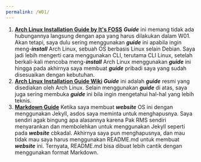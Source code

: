 ```yaml
---
permalink: /W01/
---
```


1. **[Arch Linux Installation Guide by It's FOSS](https://itsfoss.com/install-arch-linux/)**
   ***Guide*** ini memang tidak ada hubungannya langsung dengan apa yang harus dilakukan dalam W01. Akan tetapi, saya dulu
   sering menggunakan ***guide*** ini apabila ingin meng-***install*** Arch Linux, sebuah OS berbasis Linux selain Debian.
   Saya jadi lebih mengerti cara menggunakan CLI, terutama CLI Linux, setelah berkali-kali mencoba meng-***install***
   Arch Linux menggunakan ***guide*** ini hingga pada akhirnya saya membuat ***guide*** pribadi saya yang sudah disesuaikan
   dengan kebutuhan.
2. **[Arch Linux Installation Guide Wiki](https://wiki.archlinux.org/index.php/installation_guide)**
   ***Guide*** ini adalah ***guide*** resmi yang disediakan oleh Arch Linux. Selain menggunakan ***guide*** di atas, saya
   juga sering membuka ***guide*** ini bila ingin mengetahui hal-hal yang lebih teknis.
3. **[Markdown Guide](https://www.markdownguide.org/)**
   Ketika saya membuat ***website*** OS ini dengan menggunakan Jekyll, asdos saya meminta untuk menghapusnya. Saya sendiri agak
   bingung apa alasannya karena Pak RMS sendiri menyarankan dan membolehkan untuk menggunakan Jekyll seperti pada ***website***
   cbkadal. Akhirnya saya pun menghapusnya, dan mau tidak mau saya harus menggunakan README.md untuk membuat ***website*** ini.
   Ternyata, README.md bisa dibuat lebih cantik dengan menggunakan format Markdown.
   